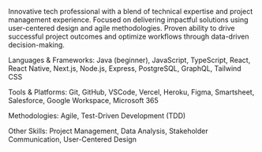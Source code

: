 <!---
kstefanelli/kstefanelli is a ✨ special ✨ repository because its `README.md` (this file) appears on your GitHub profile.
You can click the Preview link to take a look at your changes.
--->

Innovative tech professional with a blend of technical expertise and project management experience. Focused on delivering impactful solutions using user-centered design and agile methodologies. Proven ability to drive successful project outcomes and optimize workflows through data-driven decision-making.

Languages & Frameworks: Java (beginner), JavaScript, TypeScript, React, React Native, Next.js, Node.js, Express, PostgreSQL, GraphQL, Tailwind CSS

Tools & Platforms: Git, GitHub, VSCode, Vercel, Heroku, Figma, Smartsheet, Salesforce, Google Workspace, Microsoft 365 

Methodologies: Agile, Test-Driven Development (TDD)

Other Skills: Project Management, Data Analysis, Stakeholder Communication, User-Centered Design
